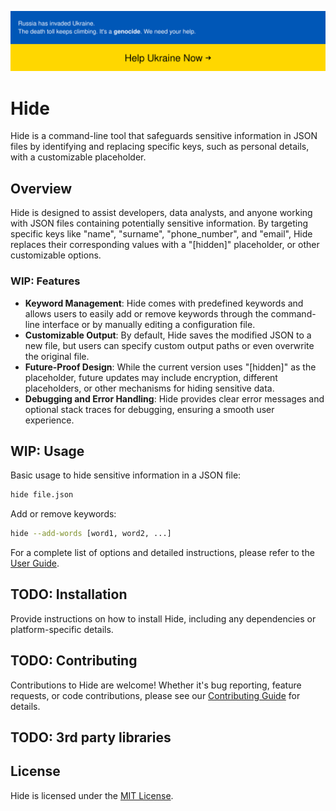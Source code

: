 [![Stand With Ukraine](https://raw.githubusercontent.com/vshymanskyy/StandWithUkraine/main/banner2-direct.svg)](https://stand-with-ukraine.pp.ua)

# Hide

Hide is a command-line tool that safeguards sensitive information in JSON files by identifying and replacing specific keys, such as personal details, with a customizable placeholder.

## Overview

Hide is designed to assist developers, data analysts, and anyone working with JSON files containing potentially sensitive information. By targeting specific keys like "name", "surname", "phone_number", and "email", Hide replaces their corresponding values with a "[hidden]" placeholder, or other customizable options.

### WIP: Features

- **Keyword Management**: Hide comes with predefined keywords and allows users to easily add or remove keywords through the command-line interface or by manually editing a configuration file.
- **Customizable Output**: By default, Hide saves the modified JSON to a new file, but users can specify custom output paths or even overwrite the original file.
- **Future-Proof Design**: While the current version uses "[hidden]" as the placeholder, future updates may include encryption, different placeholders, or other mechanisms for hiding sensitive data.
- **Debugging and Error Handling**: Hide provides clear error messages and optional stack traces for debugging, ensuring a smooth user experience.

## WIP: Usage

Basic usage to hide sensitive information in a JSON file:

```bash
hide file.json
```

Add or remove keywords:

```bash
hide --add-words [word1, word2, ...]
```

For a complete list of options and detailed instructions, please refer to the [User Guide](link-to-user-guide).

## TODO: Installation

Provide instructions on how to install Hide, including any dependencies or platform-specific details.

## TODO: Contributing

Contributions to Hide are welcome! Whether it's bug reporting, feature requests, or code contributions, please see our [Contributing Guide](link-to-contributing-guide) for details.

## TODO: 3rd party libraries

## License

Hide is licensed under the [MIT License](./LICENSE.MD).
